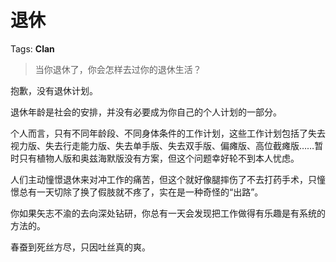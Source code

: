 # 退休

Tags: **Clan**

> 当你退休了，你会怎样去过你的退休生活？



抱歉，没有退休计划。

退休年龄是社会的安排，并没有必要成为你自己的个人计划的一部分。

个人而言，只有不同年龄段、不同身体条件的工作计划，这些工作计划包括了失去视力版、失去行走能力版、失去单手版、失去双手版、偏瘫版、高位截瘫版……暂时只有植物人版和奥兹海默版没有方案，但这个问题幸好轮不到本人忧虑。

人们主动憧憬退休来对冲工作的痛苦，但这个就好像腿摔伤了不去打药手术，只憧憬总有一天切除了换了假肢就不疼了，实在是一种奇怪的“出路”。

你如果矢志不渝的去向深处钻研，你总有一天会发现把工作做得有乐趣是有系统的方法的。

  


春蚕到死丝方尽，只因吐丝真的爽。



